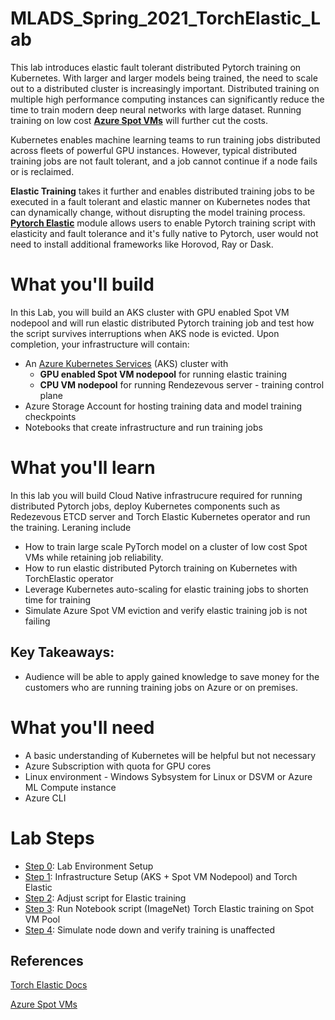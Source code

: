 # MLADS_Spring_2021_TorchElastic_Lab

This lab introduces elastic fault tolerant distributed Pytorch training on Kubernetes. With larger and larger models being trained, the need to scale out to a distributed cluster is increasingly important. Distributed training on multiple high performance computing instances can significantly reduce the time to train modern deep neural networks with large dataset. Running training on low cost [**Azure Spot VMs**](https://docs.microsoft.com/en-us/azure/virtual-machines/spot-vms) will further cut the costs.

Kubernetes enables machine learning teams to run training jobs distributed across fleets of powerful GPU instances. However, typical distributed training jobs are not fault tolerant, and a job cannot continue if a node fails or is reclaimed. 

**Elastic Training** takes it further and enables distributed training jobs to be executed in a fault tolerant and elastic manner on Kubernetes nodes that can dynamically change, without disrupting the model training process. [**Pytorch Elastic**](https://pytorch.org/elastic/0.2.2/index.html) module allows users to enable Pytorch training script with elasticity and fault tolerance and it's fully native to Pytorch, user would not need to install additional frameworks like Horovod, Ray or Dask.

# What you'll build
In this Lab, you will build an AKS cluster with GPU enabled Spot VM nodepool and will run elastic distributed Pytorch training job and test how the script survives interruptions when AKS node is evicted.
Upon completion, your infrastructure will contain:

- An [Azure Kubernetes Services](https://docs.microsoft.com/en-us/azure/aks/) (AKS) cluster with 
  - **GPU enabled Spot VM nodepool** for running elastic training
  - **CPU VM nodepool** for running Rendezevous server - training control plane
- Azure Storage Account for hosting training data and model training checkpoints
- Notebooks that create infrastructure and run training jobs 


# What you'll learn
In this lab you will build Cloud Native infrastrucure required for running distributed Pytorch jobs, deploy Kubernetes components such as Redezevous ETCD server and Torch Elastic Kubernetes operator and run the training. Leraning include

-	How to train large scale PyTorch model on a cluster of low cost Spot VMs while retaining job reliability.
-	How to run elastic distributed Pytorch training on Kubernetes with TorchElastic operator 
-	Leverage Kubernetes auto-scaling for elastic training jobs to shorten time for training
-   Simulate Azure Spot VM eviction and verify elastic training job is not failing

## Key Takeaways:
-	Audience will be able to apply gained knowledge to save money for the customers who are running training jobs on Azure or on premises.

# What you'll need

- A basic understanding of Kubernetes will be helpful but not necessary 
- Azure Subscription with quota for GPU cores
- Linux environment - Windows Sybsystem for Linux or DSVM or Azure ML Compute instance
- Azure CLI

# Lab Steps
- [Step 0](/Step0-Env.md): Lab Environment Setup 
- [Step 1](/Step1-Setup.ipynb): Infrastructure Setup (AKS + Spot VM Nodepool) and Torch Elastic
- [Step 2](https://pytorch.org/elastic/0.2.2/train_script.html): Adjust script for Elastic training 
- [Step 3](/Step3-RunJob.md): Run Notebook script  (ImageNet) Torch Elastic training on Spot VM Pool
- [Step 4](/Step4-SimulateStop.md): Simulate node down and verify training is unaffected


## References
[Torch Elastic Docs](https://pytorch.org/elastic/0.2.2/index.html)

[Azure Spot VMs](https://docs.microsoft.com/en-us/azure/virtual-machines/spot-vms)